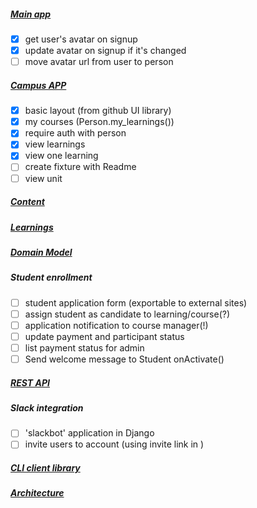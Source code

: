 ##### [Main app](ROOTAPP.md)
- [x] get user's avatar on signup
- [x] update avatar on signup if it's changed
- [ ] move avatar url from user to person
##### [Campus APP](CAMPUS.md)
- [x] basic layout (from github UI library)
- [x] my courses (Person.my_learnings())
- [x] require auth with person
- [x] view learnings  
- [x] view one learning
- [ ] create fixture with Readme
- [ ] view unit
##### [Content](CONTENT.md)
##### [Learnings](LEARNINGS.md)
##### [Domain Model](MODELS.md)
##### Student enrollment
- [ ] student application form (exportable to external sites)
- [ ] assign student as candidate to learning/course(?)
- [ ] application notification to course manager(!)
- [ ] update payment and participant status  
- [ ] list payment status for admin
- [ ] Send welcome message to Student onActivate() 
##### [REST API](API.md)
##### Slack integration
- [ ] 'slackbot' application in Django
- [ ] invite users to account (using invite link in )
##### [CLI client library](CLI.md)
##### [Architecture](ARCH.md)
